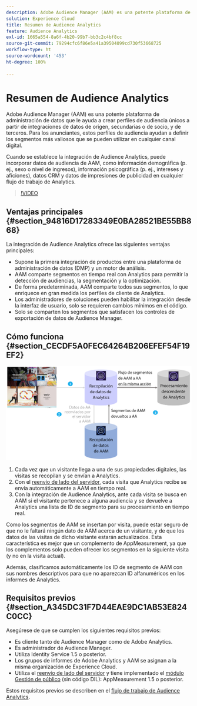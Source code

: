 ```yaml
---
description: Adobe Audience Manager (AAM) es una potente plataforma de administración de datos que le ayuda a crear perfiles de audiencia únicos a partir de integraciones de datos de origen, secundarias o de socio, y de terceros. Para los anunciantes, estos perfiles de audiencia ayudan a definir los segmentos más valiosos que se pueden utilizar en cualquier canal digital.
solution: Experience Cloud
title: Resumen de Audience Analytics
feature: Audience Analytics
exl-id: 1665a554-8a6f-4b20-99b7-bb3c2c4bf8cc
source-git-commit: 79294cfc6f86e5a41a39504099cd730f53668725
workflow-type: ht
source-wordcount: '453'
ht-degree: 100%

---
```


# Resumen de Audience Analytics

Adobe Audience Manager (AAM) es una potente plataforma de administración de datos que le ayuda a crear perfiles de audiencia únicos a partir de integraciones de datos de origen, secundarias o de socio, y de terceros. Para los anunciantes, estos perfiles de audiencia ayudan a definir los segmentos más valiosos que se pueden utilizar en cualquier canal digital.

Cuando se establece la integración de Audience Analytics, puede incorporar datos de audiencia de AAM, como información demográfica (p. ej., sexo o nivel de ingresos), información psicográfica (p. ej., intereses y aficiones), datos CRM y datos de impresiones de publicidad en cualquier flujo de trabajo de Analytics.

>[!VIDEO](https://video.tv.adobe.com/v/25450/?quality=12)

## Ventajas principales {#section_94816D17283349E0BA28521BE55BB868}

La integración de Audience Analytics ofrece las siguientes ventajas principales:

* Supone la primera integración de productos entre una plataforma de administración de datos (DMP) y un motor de análisis.
* AAM comparte segmentos en tiempo real con Analytics para permitir la detección de audiencias, la segmentación y la optimización.
* De forma predeterminada, AAM comparte todos sus segmentos, lo que enriquece en gran medida los perfiles de cliente de Analytics.
* Los administradores de soluciones pueden habilitar la integración desde la interfaz de usuario, solo se requieren cambios mínimos en el código.
* Solo se comparten los segmentos que satisfacen los controles de exportación de datos de Audience Manager.

## Cómo funciona {#section_CECDF5A0FEC64264B206EFEF54F19EF2}

![](assets/mc-aud-dataflow.png)

1. Cada vez que un visitante llega a una de sus propiedades digitales, las visitas se recopilan y se envían a Analytics.
1. Con el [reenvío de lado del servidor](/help/admin/admin/c-server-side-forwarding/ssf.md), cada visita que Analytics recibe se envía automáticamente a AAM en tiempo real.
1. Con la integración de Audience Analytics, ante cada visita se busca en AAM si el visitante pertenece a alguna audiencia y se devuelve a Analytics una lista de ID de segmento para su procesamiento en tiempo real.

Como los segmentos de AAM se insertan por visita, puede estar seguro de que no le faltará ningún dato de AAM acerca de un visitante, y de que los datos de las visitas de dicho visitante estarán actualizados. Esta característica es mejor que un complemento de AppMeasurement, ya que los complementos solo pueden ofrecer los segmentos en la siguiente visita (y no en la visita actual).

Además, clasificamos automáticamente los ID de segmento de AAM con sus nombres descriptivos para que no aparezcan ID alfanuméricos en los informes de Analytics.

## Requisitos previos {#section_A345DC31F7D44EAE9DC1AB53E824C0CC}

Asegúrese de que se cumplen los siguientes requisitos previos:

* Es cliente tanto de Audience Manager como de Adobe Analytics.
* Es administrador de Audience Manager.
* Utiliza Identity Service 1.5 o posterior.
* Los grupos de informes de Adobe Analytics y AAM se asignan a la misma organización de Experience Cloud.
* Utiliza el [reenvío de lado del servidor](/help/admin/admin/c-server-side-forwarding/ssf.md) y tiene implementado el [módulo Gestión de público](https://experienceleague.adobe.com/docs/audience-manager/user-guide/implementation-integration-guides/integration-other-solutions/audience-management-module.html?lang=es) (sin código DIL): AppMeasurement 1.5 o posterior.

Estos requisitos previos se describen en el [flujo de trabajo de Audience Analytics](/help/integrate/c-audience-analytics/c-workflow/audiences-workflow.md).
